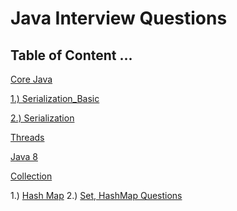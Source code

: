# Java Interview Questions

## Table of Content ... 

[Core Java](https://github.com/Rajeev-singh-git/Java_Interview_Question/blob/main/JavaCore/src/Oops_README.md)

[1.) Serialization_Basic](https://github.com/Rajeev-singh-git/Java_Interview_Question/blob/main/JavaCore/src/Serialization.md)

[2.) Serialization](https://github.com/Rajeev-singh-git/Java_Interview_Question/blob/main/JavaCore/src/Serialization2.md)

[Threads](https://github.com/Rajeev-singh-git/Java_Interview_Question/blob/main/MultiThreading/src/MultiThread_README.md)

[Java 8](https://github.com/Rajeev-singh-git/Java_Interview_Question/blob/main/Java%208/Java%208_README.md)

[Collection](https://github.com/Rajeev-singh-git/Java_Interview_Question/tree/main/Collections)

 1.) [Hash Map](https://github.com/Rajeev-singh-git/Java_Interview_Question/blob/main/Collections/src/Map/HashMap_README.md)
 2.) [Set, HashMap Questions](https://github.com/Rajeev-singh-git/Java_Interview_Question/edit/main/Collections/src/Map/HashMap_Interview_Question.md) 
